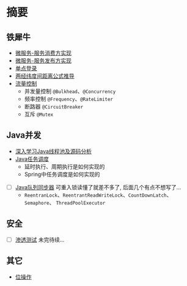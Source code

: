 # 摘要

## 铁犀牛

* [微服务-服务消费方实现](/ironrhino/remoting-consumer.md)  
* [微服务-服务发布方实现](/ironrhino/remoting-provider.md)  
* [单点登录](/ironrhino/single-sign-on.md)  
* [两经纬度间距离公式推导](/ironrhino/distance-formula-of-two-coordinates.md)  
* [流量控制](/ironrhino/throttle.md)
    * 并发量控制 `@Bulkhead`、`@Concurrency`
    * 频率控制 `@Frequency`、`@RateLimiter`
    * 断路器 `@CircuitBreaker`
    * 互斥 `@Mutex`

## Java并发

* [深入学习Java线程池及源码分析](/concurrent/ThreadPoolExecutor.md)  
* [Java任务调度](/concurrent/ScheduledThreadPoolExecutor.md)  
    * 延时执行、周期执行是如何实现的
    * Spring中任务调度是如何实现的
* [ ] [Java队列同步器](/concurrent/AbstractQueuedSynchronizer.md)  可重入锁读懂了就差不多了, 后面几个有点不想写了...
    * `ReentranLock`、`ReentrantReadWriteLock`、`CountDownLatch`、`Semaphore`、 `ThreadPoolExecutor`

## 安全

* [ ] [渗透测试](/penetration/penetration_testing.md) 未完待续...

## 其它
* [位操作](bit-operation.md) 